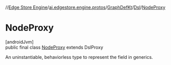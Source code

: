 //[Edge Store Engine](../../../../../index.md)/[ai.edgestore.engine.protos](../../../index.md)/[GraphDefKt](../../index.md)/[Dsl](../index.md)/[NodeProxy](index.md)

# NodeProxy

[androidJvm]\
public final class [NodeProxy](index.md) extends DslProxy

An uninstantiable, behaviorless type to represent the field in generics.
